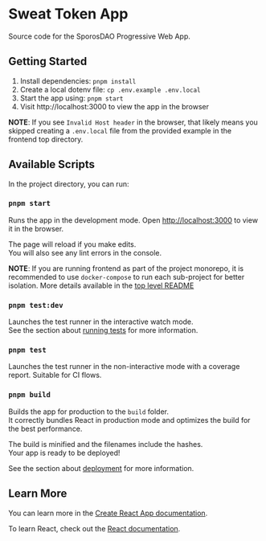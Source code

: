 # Sweat Token App
Source code for the SporosDAO Progressive Web App.


## Getting Started
1. Install dependencies: `pnpm install`
2. Create a local dotenv file: `cp .env.example .env.local`
3. Start the app using: `pnpm start`
4. Visit http://localhost:3000 to view the app in the browser

__NOTE__: If you see `Invalid Host header` in the browser, that likely means you skipped creating a `.env.local` file from the provided example in the frontend top directory.
## Available Scripts

In the project directory, you can run:

### `pnpm start`

Runs the app in the development mode.
Open [http://localhost:3000](http://localhost:3000) to view it in the browser.

The page will reload if you make edits.\
You will also see any lint errors in the console.

__NOTE__: If you are running frontend as part of the project monorepo, it is recommended to use `docker-compose` to run each sub-project for better isolation. More details available in the [top level README](../README.md)

### `pnpm test:dev`

Launches the test runner in the interactive watch mode.\
See the section about [running tests](https://facebook.github.io/create-react-app/docs/running-tests) for more information.

### `pnpm test`

Launches the test runner in the non-interactive mode with a coverage report. Suitable for CI flows.

### `pnpm build`

Builds the app for production to the `build` folder.\
It correctly bundles React in production mode and optimizes the build for the best performance.

The build is minified and the filenames include the hashes.\
Your app is ready to be deployed!

See the section about [deployment](https://facebook.github.io/create-react-app/docs/deployment) for more information.

## Learn More

You can learn more in the [Create React App documentation](https://facebook.github.io/create-react-app/docs/getting-started).

To learn React, check out the [React documentation](https://reactjs.org/).
